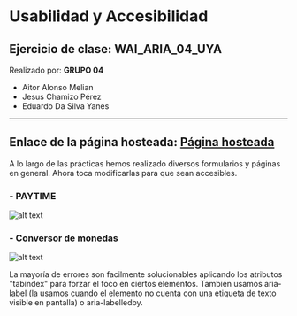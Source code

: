 # Usabilidad y Accesibilidad
## Ejercicio de clase: WAI_ARIA_04_UYA
Realizado por:
**GRUPO 04**
- Aitor Alonso Melian
- Jesus Chamizo Pérez
- Eduardo Da Silva Yanes
---
Enlace de la página hosteada: [Página hosteada](https://eduardosy.github.io/WAI_ARIA_04_UYA.github.io/)
---

A lo largo de las prácticas hemos realizado diversos formularios y páginas en general. Ahora toca modificarlas para que sean accesibles.
###    - PAYTIME
![alt text](https://github.com/EduardoSY/WAI_ARIA_04_UYA.github.io/blob/master/gifs/PayTime.gif)

###    - Conversor de monedas
![alt text](https://github.com/EduardoSY/WAI_ARIA_04_UYA.github.io/blob/master/gifs/Conversor_monedas.gif)

La mayoría de errores son facilmente solucionables aplicando los atributos "tabindex" para forzar el foco en ciertos elementos. También usamos aria-label (la usamos cuando el elemento no cuenta con una etiqueta de texto visible en pantalla) o aria-labelledby.
